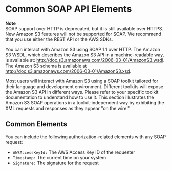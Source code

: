 # Common SOAP API Elements<a name="UsingSOAPOperations"></a>

**Note**  
 SOAP support over HTTP is deprecated, but it is still available over HTTPS\. New Amazon S3 features will not be supported for SOAP\. We recommend that you use either the REST API or the AWS SDKs\. 

You can interact with Amazon S3 using SOAP 1\.1 over HTTP\. The Amazon S3 WSDL, which describes the Amazon S3 API in a machine\-readable way, is available at: [http://doc\.s3\.amazonaws\.com/2006\-03\-01/AmazonS3\.wsdl](http://doc.s3.amazonaws.com/2006-03-01/AmazonS3.wsdl)\. The Amazon S3 schema is available at [http://doc\.s3\.amazonaws\.com/2006\-03\-01/AmazonS3\.xsd](http://doc.s3.amazonaws.com/2006-03-01/AmazonS3.xsd)\.

Most users will interact with Amazon S3 using a SOAP toolkit tailored for their language and development environment\. Different toolkits will expose the Amazon S3 API in different ways\. Please refer to your specific toolkit documentation to understand how to use it\. This section illustrates the Amazon S3 SOAP operations in a toolkit\-independent way by exhibiting the XML requests and responses as they appear "on the wire\."

## Common Elements<a name="SOAPCommon"></a>

You can include the following authorization\-related elements with any SOAP request:
+ `AWSAccessKeyId:` The AWS Access Key ID of the requester
+ `Timestamp:` The current time on your system
+ `Signature:` The signature for the request